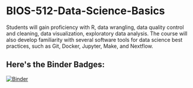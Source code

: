 # BIOS-512-Data-Science-Basics
Students will gain proficiency with R, data wrangling, data quality control and cleaning, data visualization, exploratory data analysis. The course will also develop familiarity with several software tools for data science best practices, such as Git, Docker, Jupyter, Make, and Nextflow.
## Here's the Binder Badges: 
[![Binder](https://mybinder.org/badge_logo.svg)](https://mybinder.org/v2/gh/zyliaz/BIOS-512-Data-Science-Basics/HEAD)
